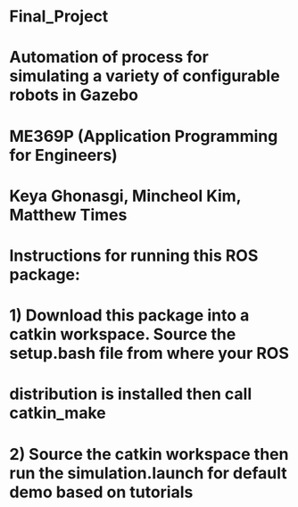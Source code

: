 # Final_Project
# Automation of process for simulating a variety of configurable robots in Gazebo
# ME369P (Application Programming for Engineers)
# Keya Ghonasgi, Mincheol Kim, Matthew Times

# Instructions for running this ROS package:

# 1) Download this package into a catkin workspace. Source the setup.bash file from where your ROS
# distribution is installed then call catkin_make

# 2) Source the catkin workspace then run the simulation.launch for default demo based on tutorials
